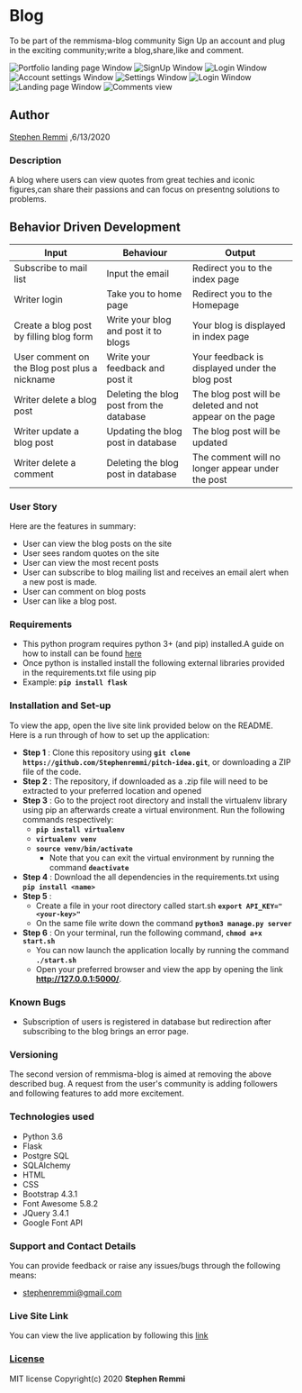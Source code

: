 # Blog
To be part of the remmisma-blog community Sign Up an account and plug in the exciting community;write a blog,share,like and comment.

![Portfolio landing page Window](https://user-images.githubusercontent.com/61972580/84638670-f9428080-aeff-11ea-9d13-3ae2dc8ae4bf.png)
![SignUp Window](https://user-images.githubusercontent.com/61972580/84639431-09a72b00-af01-11ea-84a6-134898bdaa80.png)
![Login Window](https://user-images.githubusercontent.com/61972580/84639621-4bd06c80-af01-11ea-89a4-6ae8d7114694.png)
![Account settings Window](https://user-images.githubusercontent.com/61972580/84640504-72db6e00-af02-11ea-8e02-09a9d5781481.png)
![Settings Window](https://user-images.githubusercontent.com/61972580/84636060-ca76db00-aefc-11ea-8b3a-c05bec01d3ff.png)
![Login Window](https://user-images.githubusercontent.com/61972580/84638950-576f6380-af00-11ea-9ca6-de915e12ccb1.png)
![Landing page Window](https://user-images.githubusercontent.com/61972580/84636800-ab2c7d80-aefd-11ea-9573-7141ea2e5593.png)
![Comments view](https://user-images.githubusercontent.com/61972580/84637296-2db53d00-aefe-11ea-926d-e7a6f3a6517e.png)


## Author
[Stephen Remmi](https://github.com/Stephenremmi) ,6/13/2020

### Description
A blog where users can view quotes from great techies and iconic figures,can share their passions and can focus on presentng solutions to problems.

## Behavior Driven Development

| Input                    | Behaviour                       | Output                                       |
| -------------------------| ------------------------------  | -------------------------------------------- |
| Subscribe to mail list              | Input the email               | Redirect you to the index page               |
| Writer login                    | Take you to home page           | Redirect you to the Homepage                 |
| Create a blog post by filling blog form          | Write your blog and post it to blogs    | Your blog is displayed  in index page                     | 
| User comment on the Blog post plus a nickname | Write your feedback and post it | Your feedback is displayed under the blog post   |
| Writer delete a blog post       | Deleting the blog post from the database    | The blog post will be deleted and not appear on the page                  |
| Writer update a blog post       | Updating the blog post in database    | The blog post will be updated                |
| Writer delete a comment         | Deleting the blog post in database    | The comment will no longer appear under the post           

### User Story
Here are the features in summary:
* User can view the blog posts on the site
* User sees random quotes on the site
* User can view the most recent posts
* User can subscribe to blog mailing list and receives an email alert when a new post is made.
* User can comment on blog posts
* User can like a blog post.

### Requirements
* This python program requires python 3+ (and pip) installed.A guide on how to install can be found [here](https://www.python.org/)
* Once python is installed install the following external libraries provided in the requirements.txt file using pip
* Example:
           **`pip install flask`**

### Installation and Set-up
To view the app, open the live site link provided below on the README.
Here is a run through of how to set up the application:
* **Step 1** : Clone this repository using **`git clone https://github.com/Stephenremmi/pitch-idea.git`**, or downloading a ZIP file of the code.
* **Step 2** : The repository, if downloaded as a .zip file will need to be extracted to your preferred location and opened
* **Step 3** : Go to the project root directory and install the virtualenv library using pip an afterwards create a virtual environment. Run the following commands respectively:
    * **`pip install virtualenv`**
    * **`virtualenv venv`**
    * **`source venv/bin/activate`**
        * Note that you can exit the virtual environment by running the command **`deactivate`**
* **Step 4** : Download the all dependencies in the requirements.txt using **`pip install <name>`**
* **Step 5** :
    * Create a file in your root directory called start.sh **`export API_KEY="<your-key>"`**
    * On the same file write down the command **`python3 manage.py server`** 
* **Step 6** : On your terminal, run the following command, **`chmod a+x start.sh`**
    * You can now launch the application locally by running the command **`./start.sh`** 
    * Open your preferred browser and view the app by opening the link **http://127.0.0.1:5000/**.
    
### Known Bugs 
* Subscription of users is registered in database but redirection after subscribing to the blog brings an error page.

### Versioning
The second version of remmisma-blog is aimed at removing the above described bug.
A request from the user's community is adding followers and following features to add more excitement.

### Technologies used
* Python 3.6
* Flask
* Postgre SQL
* SQLAlchemy
* HTML
* CSS
* Bootstrap 4.3.1
* Font Awesome 5.8.2
* JQuery 3.4.1
* Google Font API

### Support and Contact Details
You can provide feedback or raise any issues/bugs through the following means:
* stephenremmi@gmail.com

### Live Site Link
You can view the live application by following this [link](https://remmisma-blog.herokuapp.com/)

### [License](https://github.com/Stephenremmi/Blog/blob/master/LICENSE)
MIT license Copyright(c) 2020 **Stephen Remmi**
